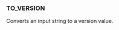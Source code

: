 <!--
This is generated by ESQL's AbstractFunctionTestCase. Do no edit it. See ../README.md for how to regenerate it.
-->

### TO_VERSION
Converts an input string to a version value.

